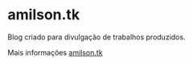 # amilson.tk

Blog criado para divulgação de trabalhos produzidos. 

Mais informações [amilson.tk](http://www.amilson.tk)
